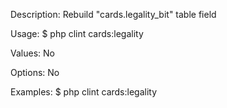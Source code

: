Description:
  Rebuild "cards.legality_bit" table field

Usage:
  $ php clint cards:legality

Values:
  No

Options:
  No

Examples:
  $ php clint cards:legality
